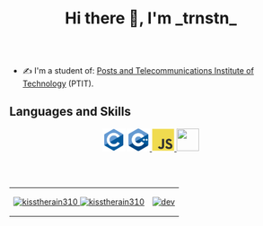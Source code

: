 <h1 align="center">Hi there 👋, I'm _trnstn_</h1>

</br>
</br>

- ✍ I'm a student of: [Posts and Telecommunications Institute of Technology](https://portal.ptit.edu.vn/) (PTIT).

## Languages and Skills
<p align="center">
  <img src="https://raw.githubusercontent.com/devicons/devicon/master/icons/c/c-original.svg" alt="c" width="40" height="40"/> </a> <a href="https://www.youtube.com/c/28tech_" target="_blank" rel="noreferrer"> 
  <img src="https://raw.githubusercontent.com/devicons/devicon/master/icons/cplusplus/cplusplus-original.svg" alt="cplusplus" width="40" height="40"/>
  <img src="https://raw.githubusercontent.com/devicons/devicon/master/icons/javascript/javascript-original.svg" alt="javascript" width="40" height="40"/>
  <img src="https://img.icons8.com/color/48/000000/visual-studio-code-2019.png" width="40" height="40"/>
</p>
</br>
</br>
<table style="width:100%;">
  <tr>
    <td>
      <img src="https://github-readme-stats.vercel.app/api/top-langs/?username=kisstherain310&bg_color=FFFFFF00&text_color=179fa3&layout=compact&hide=CSS&langs_count=10&custom_title=Top%20ngôn%20ngữ%20được%20dùng" alt="kisstherain310" width="100%"/>
      <img src="https://github-readme-stats.vercel.app/api?username=kisstherain310&bg_color=FFFFFF00&text_color=179fa3&show_icons=true&count_private=true&include_all_commits=true&custom_title=Hoạt%20động%20trên%20Github" alt="kisstherain310" width="100%"/>
    </td>
    <td>
      <p align="center"> 
        <img src="https://cdn.dribbble.com/users/1059583/screenshots/4171367/coding-freak.gif" alt="dev" width="100%"/>
      </p>
    </td>
  </tr>
</table>

